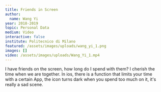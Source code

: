 ```yaml
---
title: Friends in Screen
author:
  name: Wang Yi
year: 2018-2019
topic: Personal Data
medium: Video
interactive: false
institute: Politecnico di Milano
featured: /assets/images/uploads/wang_yi_1.png
images: []
video: /assets/images/uploads/Wang_Yi_1.mp4
---
```

I have friends on the screen, how long do I spend with them? I cherish the time when we are together. In ios, there is a function that limits your time with a certain App, the icon turns dark when you spend too much on it, it's really a sad scene.
